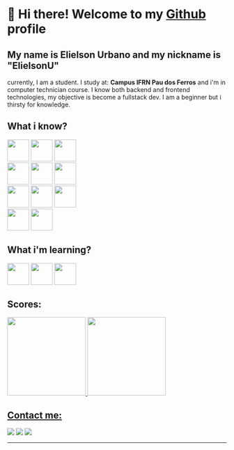 <h1>👋 Hi there! Welcome to my <a href="github.com/ElielsonU">Github</a> profile</h1>
<h2> My name is Elielson Urbano and my nickname is "ElielsonU" </h2>

<p>
   currently, I am a student. I study at: <strong>Campus IFRN Pau dos Ferros</strong> and i'm in computer technician course. I know both backend and frontend technologies, my objective is become a fullstack dev. I am a beginner but i thirsty for knowledge.
</p>

<h2>What i know?</h2>

<div>
<img src="https://cdn.jsdelivr.net/gh/devicons/devicon/icons/python/python-original.svg" width=50/>          
<img src="https://cdn.jsdelivr.net/gh/devicons/devicon/icons/nextjs/nextjs-original.svg" width=50/>
<img src="https://cdn.jsdelivr.net/gh/devicons/devicon/icons/react/react-original.svg" width=50/>
</div>

<div>
<img src="https://cdn.jsdelivr.net/gh/devicons/devicon/icons/typescript/typescript-plain.svg" width=50/>
<img src="https://cdn.jsdelivr.net/gh/devicons/devicon/icons/nodejs/nodejs-original.svg" width=50/>
<img src="https://cdn.jsdelivr.net/gh/devicons/devicon/icons/express/express-original.svg" width=50/>
</div>

<div>
<img src="https://cdn.jsdelivr.net/gh/devicons/devicon/icons/javascript/javascript-plain.svg" width=50/>
<img src="https://cdn.jsdelivr.net/gh/devicons/devicon/icons/html5/html5-plain.svg" width=50/>
<img src="https://cdn.jsdelivr.net/gh/devicons/devicon/icons/css3/css3-plain.svg" width=50/>
</div>
<div>
<img src="https://cdn.jsdelivr.net/gh/devicons/devicon/icons/mysql/mysql-original.svg" width=50/>
<img src="https://cdn.jsdelivr.net/gh/devicons/devicon/icons/git/git-original.svg" width=50/>
</div>



<h2>What i'm learning?</h2>
<div>
<img src="https://cdn.jsdelivr.net/gh/devicons/devicon/icons/java/java-original.svg" width=50/>
<img src="https://cdn.jsdelivr.net/gh/devicons/devicon/icons/cplusplus/cplusplus-plain.svg" width=50/>
<img src="https://cdn.jsdelivr.net/gh/devicons/devicon/icons/django/django-plain.svg" width=50/>
</div>
          
<h2>Scores: </h2>

<div>
<a href="https://github.com/ElielsonU">
<img height="180em" src="https://github-readme-stats.vercel.app/api/top-langs/?username=ElielsonU&layout=compact&langs_count=7&theme=dracula"/>
<img height="180em" src="https://github-readme-stats.vercel.app/api?username=ElielsonU&show_icons=true&theme=dracula&include_all_commits=true&count_private=true"/>
</div>

<h2>Contact me:</h2>

<div>
<a href="https://www.instagram.com/urbanoelielson/" target="_blank"><img src="https://img.shields.io/badge/-Instagram-%23E4405F?style=for-the-badge&logo=instagram&logoColor=white" target="_blank"></a>
<a href = "mailto:elielson7756@gmail.com"><img src="https://img.shields.io/badge/Gmail-D14836?style=for-the-badge&logo=gmail&logoColor=white" target="_blank"></a>
<a href="https://www.linkedin.com/in/elielson-urbano-b08654223/" target="_blank"><img src="https://img.shields.io/badge/-LinkedIn-%230077B5?style=for-the-badge&logo=linkedin&logoColor=white" target="_blank"></a>   
</div>
<hr>
<a href="https://github.com/ElielsonU/ElielsonU/blob/output/github-contribution-grid-snake.svg"></a>
